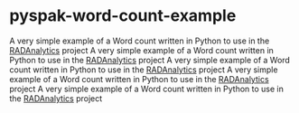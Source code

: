 pyspak-word-count-example
=========================

A very simple example of a Word count written in Python to use in the [RADAnalytics](http://radanalytics.io) project 
A very simple example of a Word count written in Python to use in the [RADAnalytics](http://radanalytics.io) project 
A very simple example of a Word count written in Python to use in the [RADAnalytics](http://radanalytics.io) project 
A very simple example of a Word count written in Python to use in the [RADAnalytics](http://radanalytics.io) project 
A very simple example of a Word count written in Python to use in the [RADAnalytics](http://radanalytics.io) project 
